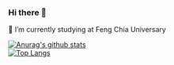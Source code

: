 ### Hi there 👋

🔭 I’m currently studying at Feng Chia Universary

<!--
**qwe8496516/qwe8496516** is a ✨ _special_ ✨ repository because its `README.md` (this file) appears on your GitHub profile.

Here are some ideas to get you started:



- 🌱 I’m currently learning ...
- 👯 I’m looking to collaborate on ...
- 🤔 I’m looking for help with ...
- 💬 Ask me about ...
- 📫 How to reach me: ...
- 😄 Pronouns: ...
- ⚡ Fun fact: ...
-->


[![Anurag's github stats](https://github-readme-stats.vercel.app/api?username=qwe8496516&theme=gruvbox)](https://github.com/USERNAME/github-readme-stats)  
[![Top Langs](https://github-readme-stats.vercel.app/api/top-langs/?username=qwe8496516&layout=compact&theme=gruvbox)](https://github.com/USERNAME/github-readme-stats)
